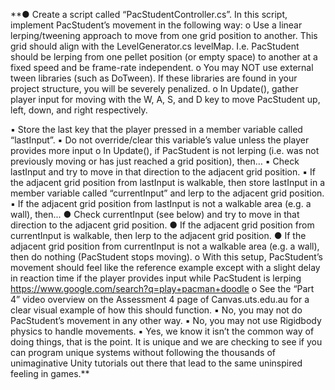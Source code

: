 **● Create a script called “PacStudentController.cs”. In this script, implement
PacStudent’s movement in the following way:
o Use a linear lerping/tweening approach to move from one grid position
to another. This grid should align with the LevelGenerator.cs levelMap.
I.e. PacStudent should be lerping from one pellet position (or empty
space) to another at a fixed speed and be frame-rate independent.
o You may NOT use external tween libraries (such as DoTween). If these
libraries are found in your project structure, you will be severely
penalized.
o In Update(), gather player input for moving with the W, A, S, and D key
to move PacStudent up, left, down, and right respectively.

▪ Store the last key that the player pressed in a member variable
called “lastInput”.
▪ Do not override/clear this variable’s value unless the player
provides more input
o In Update(), if PacStudent is not lerping (i.e. was not previously moving
or has just reached a grid position), then…
▪ Check lastInput and try to move in that direction to the
adjacent grid position.
▪ If the adjacent grid position from lastInput is walkable, then
store lastInput in a member variable called “currentInput” and
lerp to the adjacent grid position.
▪ If the adjacent grid position from lastInput is not a walkable
area (e.g. a wall), then...
● Check currentInput (see below) and try to move in that
direction to the adjacent grid position.
● If the adjacent grid position from currentInput is
walkable, then lerp to the adjacent grid position.
● If the adjacent grid position from currentInput is not a
walkable area (e.g. a wall), then do nothing (PacStudent
stops moving).
o With this setup, PacStudent’s movement should feel like the reference
example except with a slight delay in reaction time if the player
provides input while PacStudent is lerping
https://www.google.com/search?q=play+pacman+doodle
o See the “Part 4” video overview on the Assessment 4 page of
Canvas.uts.edu.au for a clear visual example of how this should
function.
▪ No, you may not do PacStudent’s movement in any other way.
▪ No, you may not use Rigidbody physics to handle movements.
▪ Yes, we know it isn’t the common way of doing things, that is
the point. It is unique and we are checking to see if you can
program unique systems without following the thousands of
unimaginative Unity tutorials out there that lead to the same
uninspired feeling in games.**